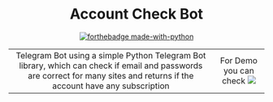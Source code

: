 <h1 align="center">
Account Check Bot
</h1>

<div align="center">

[![forthebadge made-with-python](http://ForTheBadge.com/images/badges/made-with-python.svg)](https://www.python.org/)
 
<div>

<table border="0">
  <tr>
    <td align="center">
      Telegram Bot using a simple <a target="https://python-telegram-bot.readthedocs.io/" >Python Telegram Bot</a> library, which can check if email and passwords are correct for many sites and returns if the account have any subscription
    </td>
    <td align="center">
      For Demo you can check
      <a href="http://tx.me/Acc_CheckBot">
        <img src="https://images-na.ssl-images-amazon.com/images/I/71JLC2xwlTL.png" />
      </a>
    </td>
  </tr>
</table>
